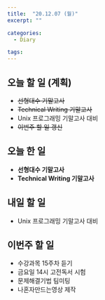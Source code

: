 ```yaml
---
title:  "20.12.07 (월)"
excerpt: ""

categories:
  - Diary

tags:
---
```


## 오늘 할 일 (계획)

- ~~선형대수 기말고사~~
- ~~Technical Writing 기말고사~~
- Unix 프로그래밍 기말고사 대비
- ~~이번주 할 일 갱신~~

## 오늘 한 일

- **선형대수 기말고사**
- **Technical Writing 기말고사**

##  내일 할 일

- Unix 프로그래밍 기말고사 대비

## 이번주 할 일

- 수강과목 15주차 듣기
- 금요일 14시 고전독서 시험
- 문제해결기법 팀미팅
- 나혼자만드는영상 제작

<br>